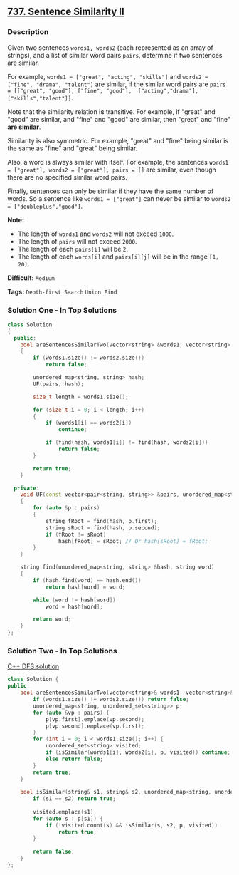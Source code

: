 ## [737. Sentence Similarity II](https://leetcode.com/problems/sentence-similarity-ii/description/)

### Description

Given two sentences `words1, words2` (each represented as an array of strings), and a list of similar word pairs `pairs`, determine if two sentences are similar.

For example, `words1 = ["great", "acting", "skills"]` and `words2 = ["fine", "drama", "talent"]` are similar, if the similar word pairs are `pairs = [["great", "good"], ["fine", "good"],  ["acting","drama"], ["skills","talent"]]`.

Note that the similarity relation **is** transitive. For example, if "great" and "good" are similar, and "fine" and "good" are similar, then "great" and "fine" **are similar**.

Similarity is also symmetric.  For example, "great" and "fine" being similar is the same as "fine" and "great" being similar.

Also, a word is always similar with itself.  For example, the sentences `words1 = ["great"], words2 = ["great"], pairs = []` are similar, even though there are no specified similar word pairs.

Finally, sentences can only be similar if they have the same number of words.  So a sentence like `words1 = ["great"]` can never be similar to `words2 = ["doubleplus","good"]`.

**Note:**

* The length of `words1` and `words2` will not exceed `1000`.
* The length of `pairs` will not exceed `2000`.
* The length of each `pairs[i]` will be `2`.
* The length of each `words[i]` and `pairs[i][j]` will be in the range `[1, 20]`.



**Difficult:** `Medium`

**Tags:** `Depth-first Search` `Union Find`



### Solution One - In Top Solutions

```c++
class Solution
{
  public:
    bool areSentencesSimilarTwo(vector<string> &words1, vector<string> &words2, vector<pair<string, string>> pairs)
    {
        if (words1.size() != words2.size())
            return false;

        unordered_map<string, string> hash;
        UF(pairs, hash);

        size_t length = words1.size();

        for (size_t i = 0; i < length; i++)
        {
            if (words1[i] == words2[i])
                continue;

            if (find(hash, words1[i]) != find(hash, words2[i]))
                return false;
        }

        return true;
    }

  private:
    void UF(const vector<pair<string, string>> &pairs, unordered_map<string, string> &hash)
    {
        for (auto &p : pairs)
        {
            string fRoot = find(hash, p.first);
            string sRoot = find(hash, p.second);
            if (fRoot != sRoot)
                hash[fRoot] = sRoot; // Or hash[sRoot] = fRoot;
        }
    }

    string find(unordered_map<string, string> &hash, string word)
    {
        if (hash.find(word) == hash.end())
            return hash[word] = word;

        while (word != hash[word])
            word = hash[word];

        return word;
    }
};
```



### Solution Two - In Top Solutions

[C++ DFS solution](https://discuss.leetcode.com/topic/112146/c-dfs-solution)

```c++
class Solution {
public:
    bool areSentencesSimilarTwo(vector<string>& words1, vector<string>& words2, vector<pair<string, string>> pairs) {
        if (words1.size() != words2.size()) return false;
        unordered_map<string, unordered_set<string>> p;
        for (auto &vp : pairs) {
            p[vp.first].emplace(vp.second);
            p[vp.second].emplace(vp.first);
        }
        for (int i = 0; i < words1.size(); i++) {
            unordered_set<string> visited;
            if (isSimilar(words1[i], words2[i], p, visited)) continue;
            else return false;
        }
        return true;
    }
    
    bool isSimilar(string& s1, string& s2, unordered_map<string, unordered_set<string>>& p, unordered_set<string>& visited) {
        if (s1 == s2) return true;
        
        visited.emplace(s1);
        for (auto s : p[s1]) {
            if (!visited.count(s) && isSimilar(s, s2, p, visited))
                return true;
        }
        
        return false;
    }
};
```



